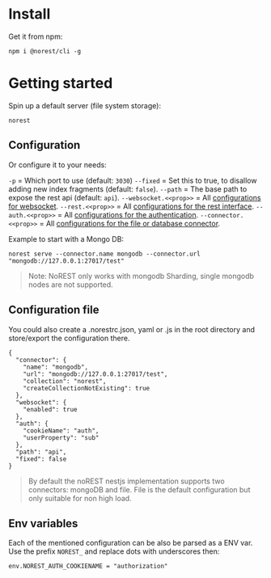 # Install

Get it from npm:

```
npm i @norest/cli -g
```

# Getting started

Spin up a default server (file system storage):

```
norest
```

## Configuration
Or configure it to your needs:

`-p`      = Which port to use (default: `3030`)
`--fixed` = Set this to true, to disallow adding new index fragments (default: `false`).
`--path`  = The base path to expose the rest api (default: `api`).
`--websocket.<<prop>>` = All [configurations for websocket](/blob/master/nestjs/src/websocket/websocket-config.interface.ts).
`--rest.<<prop>>`      = All [configurations for the rest interface](/blob/master/nestjs/src/rest/rest-config.interface.ts).
`--auth.<<prop>>`      = All [configurations for the authentication](/blob/master/nestjs/src/auth/auth-config.interface.ts).
`--connector.<<prop>>` = All [configurations for the file or database connector](/blob/master/nestjs/nestjs/src/connector/connector-config.interface.ts).


Example to start with a Mongo DB:
```
norest serve --connector.name mongodb --connector.url "mongodb://127.0.0.1:27017/test"
```

> Note: NoREST only works with mongodb Sharding, single mongodb nodes are not supported.

## Configuration file
You could also create a .norestrc.json, yaml or .js in the root directory and store/export the configuration there.
```
{
  "connector": {
    "name": "mongodb",
    "url": "mongodb://127.0.0.1:27017/test",
    "collection": "norest",
    "createCollectionNotExisting": true
  },
  "websocket": {
    "enabled": true
  },
  "auth": {
    "cookieName": "auth",
    "userProperty": "sub"    
  },
  "path": "api",
  "fixed": false
}

```

> By default the noREST nestjs implementation supports two connectors: mongoDB and file. File is the default configuration but only suitable for non high load.

## Env variables
Each of the mentioned configuration can be also be parsed as a ENV var. Use the prefix `NOREST_` and replace dots with underscores then:

```
env.NOREST_AUTH_COOKIENAME = "authorization"
```